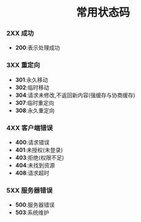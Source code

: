 # <div style="text-align: center">常用状态码</div>
### 2XX 成功
+ **200**:表示处理成功
### 3XX 重定向
+ **301**:永久移动
+ **302**:临时移动
+ **304**:请求未修改,不返回新内容(强缓存与协商缓存)
+ **307**:临时重定向
+ **308**:永久重定向
### 4XX 客户端错误
+ **400**:请求错误
+ **401**:未授权(未登录)
+ **403**:拒绝(权限不足)
+ **404**:未找到资源
+ **408**:请求超时
### 5XX 服务器错误
+ **500**:服务器错误
+ **503**:系统维护
